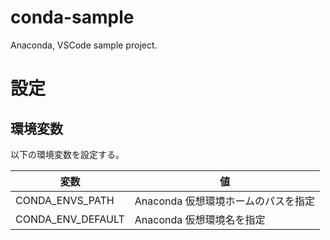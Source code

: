 # conda-sample
Anaconda, VSCode sample project.

# 設定

## 環境変数

以下の環境変数を設定する。

|変数|値|
|---|---|
|CONDA_ENVS_PATH|Anaconda 仮想環境ホームのパスを指定|
|CONDA_ENV_DEFAULT|Anaconda 仮想環境名を指定|